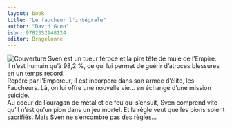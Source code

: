 ```yaml
---
layout: book
title: "Le faucheur l'intégrale"
author: "David Gunn"
isbn: 9782352948124
editor: Bragelonne
---
```


![Couverture](/img/9782352948124.jpg) Sven est un tueur féroce et la pire tête de mule de l’Empire.  
Il n’est humain qu’à 98,2 %, ce qui lui permet de guérir d’atroces blessures en un temps record.  
Repéré par l’Empereur, il est incorporé dans son armée d’élite, les Faucheurs. Là, on lui offre une nouvelle vie… en échange d’une mission suicide.  
Au coeur de l’ouragan de métal et de feu qui s’ensuit, Sven comprend vite qu’il n’est qu’un pion dans un jeu mortel. Et la règle veut que les pions soient sacrifiés. Mais Sven ne s’encombre pas des règles…
